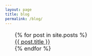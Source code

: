 ```yaml
---
layout: page
title: blog
permalink: /blog/
---
```

<div class="row" style="font-size:1.3em">
 <ul style="list-style-type:none">
 {% for post in site.posts %}
  <li class="postlist">
   <a href="{{ post.url }}">{{ post.title }}</a>
  </li>
 {% endfor %}
 </ul>
</div>

